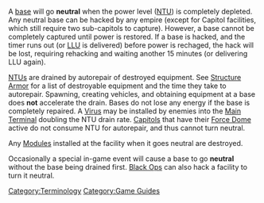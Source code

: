 A [base](facilities "wikilink") will go **neutral** when the power level
([NTU](NTU "wikilink")) is completely depleted. Any neutral base can be
hacked by any empire (except for Capitol facilities, which still require
two sub-capitols to capture). However, a base cannot be completely
captured until power is restored. If a base is hacked, and the timer
runs out (or [LLU](LLU "wikilink") is delivered) before power is
rechaged, the hack will be lost, requiring rehacking and waiting another
15 minutes (or delivering LLU again).

[NTUs](NTU "wikilink") are drained by autorepair of destroyed equipment.
See [Structure Armor](Structure_Armor "wikilink") for a list of
destroyable equipment and the time they take to autorepair. Spawning,
creating vehicles, and obtaining equipment at a base does **not**
accelerate the drain. Bases do not lose any energy if the base is
completely repaired. A [Virus](Virus "wikilink") may be installed by
enemies into the [Main Terminal](Main_Terminal "wikilink") doubling the
NTU drain rate. [Capitols](Capitol "wikilink") that have their [Force
Dome](Force_Dome "wikilink") active do not consume NTU for autorepair,
and thus cannot turn neutral.

Any [Modules](Modules "wikilink") installed at the facility when it goes
neutral are destroyed.

Occasionally a special in-game event will cause a base to go **neutral**
without the base being drained first. [Black Ops](Black_Ops "wikilink")
can also hack a facility to turn it neutral.

[Category:Terminology](Category:Terminology "wikilink") [Category:Game
Guides](Category:Game_Guides "wikilink")